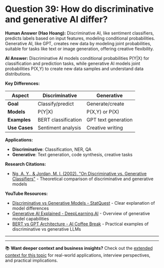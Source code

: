 # Question 39: How do discriminative and generative AI differ?

**Human Answer (Hao Hoang):**
Discriminative AI, like sentiment classifiers, predicts labels based on input features, modeling conditional probabilities. Generative AI, like GPT, creates new data by modeling joint probabilities, suitable for tasks like text or image generation, offering creative flexibility.

**AI Answer:**
Discriminative AI models conditional probabilities P(Y|X) for classification and prediction tasks, while generative AI models joint probabilities P(X,Y) to create new data samples and understand data distributions.

**Key Differences:**

| Aspect | Discriminative | Generative |
|--------|---------------|------------|
| **Goal** | Classify/predict | Generate/create |
| **Models** | P(Y\|X) | P(X,Y) or P(X) |
| **Examples** | BERT classification | GPT text generation |
| **Use Cases** | Sentiment analysis | Creative writing |

**Applications:**
- **Discriminative**: Classification, NER, QA
- **Generative**: Text generation, code synthesis, creative tasks

**Research Citations:**
- [Ng, A. Y., & Jordan, M. I. (2002). "On Discriminative vs. Generative Classifiers"](https://papers.nips.cc/paper/2001/hash/7b7a53e239400a13bd6be6c91c4f6c4e-Abstract.html) - Theoretical comparison of discriminative and generative models

**YouTube Resources:**
- [Discriminative vs Generative Models - StatQuest](https://www.youtube.com/watch?v=rVj-EPz8D1s) - Clear explanation of model differences
- [Generative AI Explained - DeepLearning.AI](https://www.youtube.com/watch?v=MHtyoRXd_b4) - Overview of generative model capabilities
- [BERT vs GPT Architecture - AI Coffee Break](https://www.youtube.com/watch?v=UU1WVnMk4E8) - Practical examples of discriminative vs generative LLMs

---

---

📚 **Want deeper context and business insights?** Check out the [extended context for this topic](content/39_discriminative_vs_generative_ai_context.md) for real-world applications, interview perspectives, and practical implications.